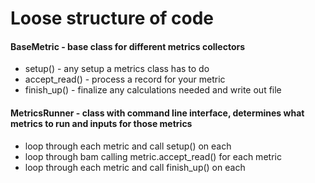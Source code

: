 # Loose structure of code

#### BaseMetric - base class for different metrics collectors
* setup() - any setup a metrics class has to do
* accept_read() - process a record for your metric
* finish_up() - finalize any calculations needed and write out file


#### MetricsRunner - class with command line interface, determines what metrics to run and inputs for those metrics
* loop through each metric and call setup() on each
* loop through bam calling metric.accept_read() for each metric
* loop through each metric and call finish_up() on each 
